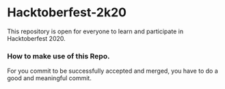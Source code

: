 # Hacktoberfest-2k20
This repository is open for everyone to learn and participate in Hacktoberfest 2020.

### How to make use of this Repo.
For you commit to be successfully accepted and merged, you have to do a good and meaningful commit.
